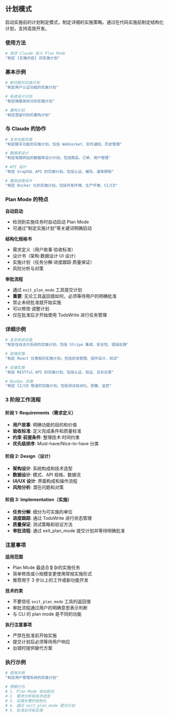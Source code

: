 ## 计划模式

启动实施前的计划制定模式，制定详细的实施策略。通过在代码实施前制定结构化计划，支持高效开发。

### 使用方法

```bash
# 请求 Claude 进入 Plan Mode
"制定 [实施内容] 的实施计划"
```

### 基本示例

```bash
# 新功能的实施计划
"制定用户认证功能的实施计划"

# 系统设计计划
"制定微服务拆分的实施计划"

# 重构计划
"制定遗留代码的重构计划"
```

### 与 Claude 的协作

```bash
# 复杂功能实施
"制定聊天功能的实施计划。包括 WebSocket、实时通知、历史管理"

# 数据库设计
"制定电商网站的数据库设计计划。包括商品、订单、用户管理"

# API 设计
"制定 GraphQL API 的实施计划。包括认证、缓存、速率限制"

# 基础设施设计
"制定 Docker 化的实施计划。包括开发环境、生产环境、CI/CD"
```

### Plan Mode 的特点

**自动启动**

- 检测到实施任务时自动启动 Plan Mode
- 可通过"制定实施计划"等关键词明确启动

**结构化规格书**

- 需求定义（用户故事·验收标准）
- 设计书（架构·数据设计·UI 设计）
- 实施计划（任务分解·进度跟踪·质量保证）
- 风险分析与对策

**审批流程**

- 通过 `exit_plan_mode` 工具提交计划
- **重要**: 无论工具返回值如何，必须等待用户的明确批准
- 禁止未经批准就开始实施
- 可以修改·调整计划
- 仅在批准后才开始使用 TodoWrite 进行任务管理

### 详细示例

```bash
# 复杂系统实施
"制定在线支付系统的实施计划。包括 Stripe 集成、安全性、错误处理"

# 前端实施
"制定 React 仪表板的实施计划。包括状态管理、组件设计、测试"

# 后端实施
"制定 RESTful API 的实施计划。包括认证、验证、日志记录"

# DevOps 实施
"制定 CI/CD 管道的实施计划。包括测试自动化、部署、监控"
```

### 3 阶段工作流程

#### 阶段 1: Requirements（需求定义）

- **用户故事**: 明确功能的目的和价值
- **验收标准**: 定义完成条件和质量标准
- **约束·前提条件**: 整理技术·时间约束
- **优先级排序**: Must-have/Nice-to-have 分类

#### 阶段 2: Design（设计）

- **架构设计**: 系统构成和技术选型
- **数据设计**: 模式、API 规格、数据流
- **UI/UX 设计**: 界面构成和操作流程
- **风险分析**: 潜在问题和对策

#### 阶段 3: Implementation（实施）

- **任务分解**: 细分为可实施的单位
- **进度跟踪**: 通过 TodoWrite 进行状态管理
- **质量保证**: 测试策略和验证方法
- **审批流程**: 通过 exit_plan_mode 提交计划并等待明确批准

### 注意事项

**适用范围**

- Plan Mode 最适合复杂的实施任务
- 简单修改或小规模变更使用常规实施形式
- 推荐用于 3 步以上的工作或新功能开发

**技术约束**

- 不要信任 `exit_plan_mode` 工具的返回值
- 审批流程通过用户的明确意思表示判断
- 与 CLI 的 plan mode 是不同的功能

**执行注意事项**

- 严禁在批准前开始实施
- 提交计划后必须等待用户响应
- 出错时提供替代方案

### 执行示例

```bash
# 使用示例
"制定用户管理系统的实施计划"

# 预期行为
# 1. Plan Mode 自动启动
# 2. 需求分析和技术选型
# 3. 实施步骤的结构化
# 4. 通过 exit_plan_mode 提交计划
# 5. 批准后开始实施
```
